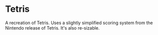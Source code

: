 # Tetris
A recreation of Tetris. Uses a slightly simplified scoring system from the Nintendo release of Tetris. It's also re-sizable.
